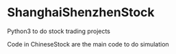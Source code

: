 # ShanghaiShenzhenStock
Python3 to do stock trading projects

Code in ChineseStock are the main code to do simulation
